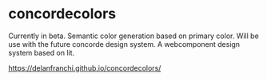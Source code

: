 # concordecolors

Currently in beta. Semantic color generation based on primary color. 
Will be use with the future concorde design system. A webcomponent design system based on lit.

https://delanfranchi.github.io/concordecolors/
